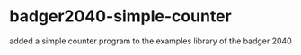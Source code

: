# badger2040-simple-counter
added a simple counter program to the examples library of the badger 2040
